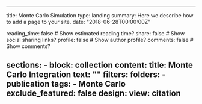 ---
title: Monte Carlo Simulation
type: landing
summary: Here we describe how to add a page to your site.
date: "2018-06-28T00:00:00Z"

reading_time: false  # Show estimated reading time?
share: false  # Show social sharing links?
profile: false  # Show author profile?
comments: false  # Show comments?

sections:
    - block: collection
        content:
          title: Monte Carlo Integration
          text: ""
          filters:
            folders:
              - publication
            tags:
              - Monte Carlo
            exclude_featured: false
        design:
          view: citation
 ---
